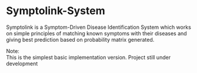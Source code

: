 # Symptolink-System  

Symptolink is a Symptom-Driven Disease Identification System which works on simple principles of matching known symptoms with their diseases and giving best prediction based on probability matrix generated.

Note:  
This is the simplest basic implementation version. Project still under development
